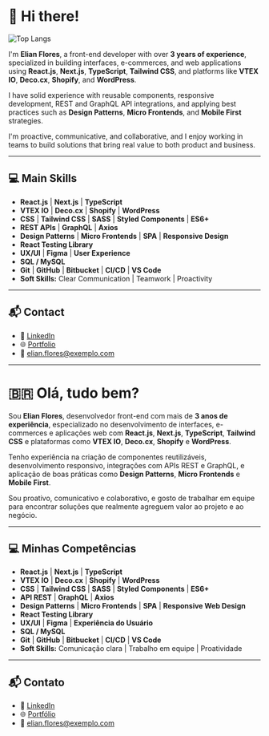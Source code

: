# 👋 Hi there!


![Top Langs](https://github-readme-stats.vercel.app/api/top-langs/?username=elianfloresp&layout=compact&theme=radical)



I'm **Elian Flores**, a front-end developer with over **3 years of experience**, specialized in building interfaces, e-commerces, and web applications using **React.js**, **Next.js**, **TypeScript**, **Tailwind CSS**, and platforms like **VTEX IO**, **Deco.cx**, **Shopify**, and **WordPress**.

I have solid experience with reusable components, responsive development, REST and GraphQL API integrations, and applying best practices such as **Design Patterns**, **Micro Frontends**, and **Mobile First** strategies.

I'm proactive, communicative, and collaborative, and I enjoy working in teams to build solutions that bring real value to both product and business.



---

## 💻 Main Skills

- **React.js** | **Next.js** | **TypeScript**
- **VTEX IO** | **Deco.cx** | **Shopify** | **WordPress**
- **CSS** | **Tailwind CSS** | **SASS** | **Styled Components** | **ES6+**
- **REST APIs** | **GraphQL** | **Axios**
- **Design Patterns** | **Micro Frontends** | **SPA** | **Responsive Design**
- **React Testing Library**
- **UX/UI** | **Figma** | **User Experience**
- **SQL / MySQL**
- **Git** | **GitHub** | **Bitbucket** | **CI/CD** | **VS Code**
- **Soft Skills:** Clear Communication | Teamwork | Proactivity

---

## 📬 Contact

- 💼 [LinkedIn](https://www.linkedin.com/in/elianflores/)
- 🌐 [Portfolio](https://seudominio.dev)
- 📧 elian.flores@exemplo.com

---

# 🇧🇷 Olá, tudo bem?

Sou **Elian Flores**, desenvolvedor front-end com mais de **3 anos de experiência**, especializado no desenvolvimento de interfaces, e-commerces e aplicações web com **React.js**, **Next.js**, **TypeScript**, **Tailwind CSS** e plataformas como **VTEX IO**, **Deco.cx**, **Shopify** e **WordPress**.

Tenho experiência na criação de componentes reutilizáveis, desenvolvimento responsivo, integrações com APIs REST e GraphQL, e aplicação de boas práticas como **Design Patterns**, **Micro Frontends** e **Mobile First**.

Sou proativo, comunicativo e colaborativo, e gosto de trabalhar em equipe para encontrar soluções que realmente agreguem valor ao projeto e ao negócio.



---

## 💻 Minhas Competências

- **React.js** | **Next.js** | **TypeScript**
- **VTEX IO** | **Deco.cx** | **Shopify** | **WordPress**
- **CSS** | **Tailwind CSS** | **SASS** | **Styled Components** | **ES6+**
- **API REST** | **GraphQL** | **Axios**
- **Design Patterns** | **Micro Frontends** | **SPA** | **Responsive Web Design**
- **React Testing Library**
- **UX/UI** | **Figma** | **Experiência do Usuário**
- **SQL / MySQL**
- **Git** | **GitHub** | **Bitbucket** | **CI/CD** | **VS Code**
- **Soft Skills:** Comunicação clara | Trabalho em equipe | Proatividade

---

## 📬 Contato

- 💼 [LinkedIn](https://www.linkedin.com/in/elianflores/)
- 🌐 [Portfólio](https://seudominio.dev)
- 📧 elian.flores@exemplo.com
